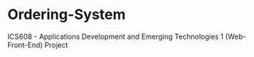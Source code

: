 # Ordering-System

ICS608 - Applications Development and Emerging Technologies 1 (Web-Front-End) Project
